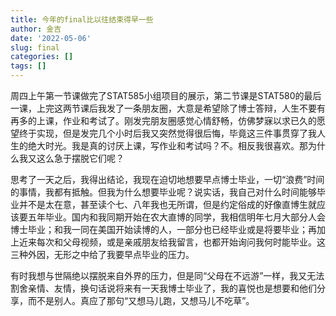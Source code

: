 ```yaml
---
title: 今年的final比以往结束得早一些
author: 金吉
date: '2022-05-06'
slug: final
categories: []
tags: []
---
```


周四上午第一节课做完了STAT585小组项目的展示，第二节课是STAT580的最后一课，上完这两节课后我发了一条朋友圈，大意是希望除了博士答辩，人生不要有再多的上课，作业和考试了。刚发完朋友圈感觉心情舒畅，仿佛梦寐以求已久的愿望终于实现，但是发完几个小时后我又突然觉得很后悔，毕竟这三件事贯穿了我人生的绝大时光。我是真的讨厌上课，写作业和考试吗？不。相反我很喜欢。那为什么我又这么急于摆脱它们呢？

思考了一天之后，我得出结论，我现在迫切地想要早点博士毕业，一切“浪费”时间的事情，我都有抵触。但我为什么想要毕业呢？说实话，我自己对什么时间能够毕业并不是太在意，甚至读个七、八年我也无所谓，但是约定俗成的好像直博生就应该要五年毕业。国内和我同期开始在农大直博的同学，我相信明年七月大部分人会博士毕业；和我一同在美国开始读博的人，一部分也已经毕业或是将要毕业；再加上近来每次和父母视频，或是亲戚朋友给我留言，也都开始询问我何时能毕业。这三种外因，无形之中给了我要早点毕业的压力。

有时我想与世隔绝以摆脱来自外界的压力，但是同“父母在不远游”一样，我又无法割舍亲情、友情，换句话说将来有一天我博士毕业了，我的喜悦也是想要和他们分享，而不是别人。真应了那句“又想马儿跑，又想马儿不吃草”。



